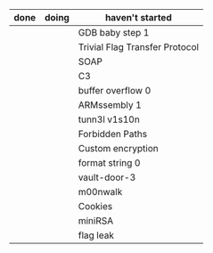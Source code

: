 | done | doing | haven't started                |
| ---- | ----- | ------------------------------ |
|      |       | GDB baby step 1                |
|      |       | Trivial Flag Transfer Protocol |
|      |       | SOAP                           |
|      |       | C3                             |
|      |       | buffer overflow 0              |
|      |       | ARMssembly 1                   |
|      |       | tunn3l v1s10n                  |
|      |       | Forbidden Paths                |
|      |       | Custom encryption              |
|      |       | format string 0                |
|      |       | vault-door-3                   |
|      |       | m00nwalk                       |
|      |       | Cookies                        |
|      |       | miniRSA                        |
|      |       | flag leak                      |
